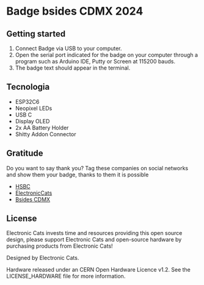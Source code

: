# Badge bsides CDMX 2024


## Getting started

1. Connect Badge via USB to your computer.
2. Open the serial port indicated for the badge on your computer through a program such as Arduino IDE, Putty or Screen at 115200 bauds.
3. The badge text should appear in the terminal.

## Tecnologia

- ESP32C6
- Neopixel LEDs
- USB C
- Display OLED
- 2x AA Battery Holder
- Shitty Addon Connector

## Gratitude
Do you want to say thank you? Tag these companies on social networks and show them your badge, thanks to them it is possible

- [HSBC](https://www.hsbc.com.mx/)
- [ElectronicCats](https://electroniccats.com/)
- [Bsides CDMX](https://bsidescdmx.org/)

## License

Electronic Cats invests time and resources providing this open source design, please support Electronic Cats and open-source hardware by purchasing products from Electronic Cats!

Designed by Electronic Cats.

Hardware released under an CERN Open Hardware Licence v1.2. See the LICENSE_HARDWARE file for more information.
